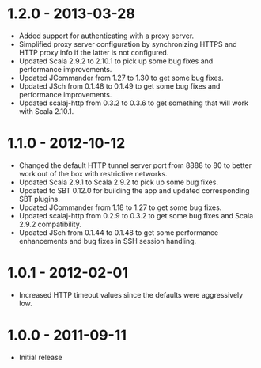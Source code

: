 # 1.2.0 - 2013-03-28

  * Added support for authenticating with a proxy server.
  * Simplified proxy server configuration by synchronizing HTTPS and HTTP proxy info if the latter is not configured.
  * Updated Scala 2.9.2 to 2.10.1 to pick up some bug fixes and performance improvements.
  * Updated JCommander from 1.27 to 1.30 to get some bug fixes.
  * Updated JSch from 0.1.48 to 0.1.49 to get some bug fixes and performance improvements.
  * Updated scalaj-http from 0.3.2 to 0.3.6 to get something that will work with Scala 2.10.1.

# 1.1.0 - 2012-10-12

  * Changed the default HTTP tunnel server port from 8888 to 80 to better work out of the box with restrictive networks.
  * Updated Scala 2.9.1 to Scala 2.9.2 to pick up some bug fixes.
  * Updated to SBT 0.12.0 for building the app and updated corresponding SBT plugins.
  * Updated JCommander from 1.18 to 1.27 to get some bug fixes.
  * Updated scalaj-http from 0.2.9 to 0.3.2 to get some bug fixes and Scala 2.9.2 compatibility.
  * Updated JSch from 0.1.44 to 0.1.48 to get some performance enhancements and bug fixes in SSH session handling.

# 1.0.1 - 2012-02-01

  * Increased HTTP timeout values since the defaults were aggressively low.

# 1.0.0 - 2011-09-11

  * Initial release